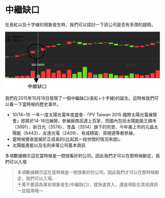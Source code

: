 # 中繼缺口

在長紅以及十字線的現象發生時，我們可以探討一下該公司是否有多頭的趨勢。

![](../../../.gitbook/assets/zhong-ji-que-kou-.png)

我們在2015年10月19日發現了一個中繼缺口\(長紅+十字線\)的誕生。這時候我們可以看一下當時候的歷史事件。

* 10/14~16 一年一度太陽光電年度盛會-「PV Taiwan 2015 國際太陽光電展覽會」即將於14-16日展開，參展廠商高達上百家，而國內包括太陽能股王碩禾（3691）、新日光（3576）、昱晶（3514）旗下的同昱、今年甫上市的元晶太陽能（6443）、友達光電（2409）、有成精密、英穩達等都參展。
* 當時候營收是屬於正成長的\(比起其一段世間的情況來說\)。
* 太陽能產能以及毛利率等公司基本資訊

多項數據顯示這在當時候是一間很看好的公司。因此我們才可以在那時候斷定，我們可以入場

> 多項數據顯示這在當時候是一間很看好的公司。因此我們才可以在那時候斷定，我們可以入場。  
> 千萬不要因為某些現象發生\(中繼缺口\)，就快速買入，還是得配合其他資訊一並服用哦～



